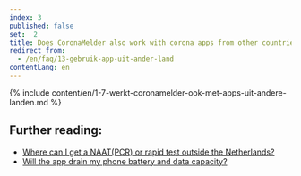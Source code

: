 ```yaml
---
index: 3
published: false
set:  2
title: Does CoronaMelder also work with corona apps from other countries?
redirect_from: 
  - /en/faq/13-gebruik-app-uit-ander-land
contentLang: en
---
```

{% include content/en/1-7-werkt-coronamelder-ook-met-apps-uit-andere-landen.md %}

## Further reading:

- <a href="https://www.netherlandsworldwide.nl/documents/frequently-asked-questions/where-can-i-get-a-pcr-or-rapid-test-outside-the-netherlands" lang="en" hreflang="en">Where can I get a NAAT(PCR) or rapid test outside the Netherlands?</a>
- <a href="/{{page.lang}}/faq/2-2-hoeveel-data-en-stroom-gebruikt-de-app" lang="en" hreflang="en">Will the app drain my phone battery and data capacity?</a>
